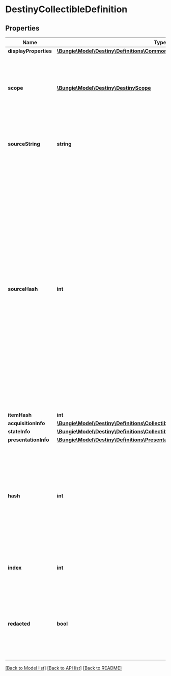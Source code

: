# DestinyCollectibleDefinition

## Properties
Name | Type | Description | Notes
------------ | ------------- | ------------- | -------------
**displayProperties** | [**\Bungie\Model\Destiny\Definitions\Common\DestinyDisplayPropertiesDefinition**](DestinyDisplayPropertiesDefinition.md) |  | [optional] 
**scope** | [**\Bungie\Model\Destiny\DestinyScope**](DestinyScope.md) | Indicates whether this Collectible&#39;s state is determined on a per-character or on an account-wide basis. | [optional] 
**sourceString** | **string** | A human readable string for a hint about how to acquire the item. | [optional] 
**sourceHash** | **int** | This is a hash identifier we are building on the BNet side in an attempt to let people group collectibles by similar sources.  I can&#39;t promise that it&#39;s going to be 100% accurate, but if the designers were consistent in assigning the same source strings to items with the same sources, it *ought to* be. No promises though.  This hash also doesn&#39;t relate to an actual definition, just to note: we&#39;ve got nothing useful other than the source string for this data. | [optional] 
**itemHash** | **int** |  | [optional] 
**acquisitionInfo** | [**\Bungie\Model\Destiny\Definitions\Collectibles\DestinyCollectibleAcquisitionBlock**](DestinyCollectibleAcquisitionBlock.md) |  | [optional] 
**stateInfo** | [**\Bungie\Model\Destiny\Definitions\Collectibles\DestinyCollectibleStateBlock**](DestinyCollectibleStateBlock.md) |  | [optional] 
**presentationInfo** | [**\Bungie\Model\Destiny\Definitions\Presentation\DestinyPresentationChildBlock**](DestinyPresentationChildBlock.md) |  | [optional] 
**hash** | **int** | The unique identifier for this entity. Guaranteed to be unique for the type of entity, but not globally.  When entities refer to each other in Destiny content, it is this hash that they are referring to. | [optional] 
**index** | **int** | The index of the entity as it was found in the investment tables. | [optional] 
**redacted** | **bool** | If this is true, then there is an entity with this identifier/type combination, but BNet is not yet allowed to show it. Sorry! | [optional] 

[[Back to Model list]](../README.md#documentation-for-models) [[Back to API list]](../README.md#documentation-for-api-endpoints) [[Back to README]](../README.md)


